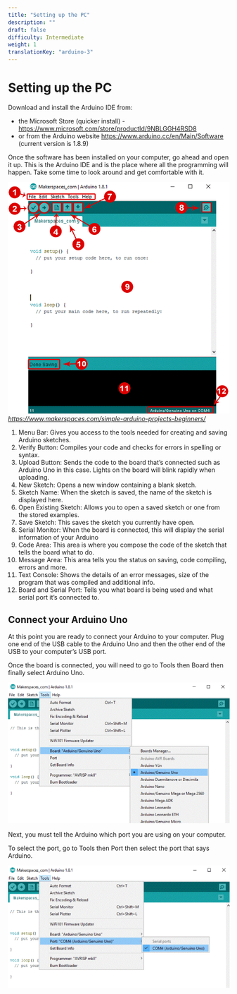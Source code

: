 ```yaml
---
title: "Setting up the PC"
description: ""
draft: false
difficulty: Intermediate
weight: 1
translationKey: "arduino-3"
---
```


# Setting up the PC

Download and install the Arduino IDE from:
* the Microsoft Store (quicker install) - https://www.microsoft.com/store/productId/9NBLGGH4RSD8
* or from the Arduino website https://www.arduino.cc/en/Main/Software (current version is 1.8.9)

Once the software has been installed on your computer, go ahead and open it up. This is the Arduino IDE and is the place where all the programming will happen. Take some time to look around and get comfortable with it.

![Cannot load image](content\english\arduino\3-setting-up-the-PC\img1.png)
*https://www.makerspaces.com/simple-arduino-projects-beginners/*

1.	Menu Bar:  Gives you access to the tools needed for creating and saving Arduino sketches.
2.	Verify Button: Compiles your code and checks for errors in spelling or syntax.
3.	Upload Button: Sends the code to the board that’s connected such as Arduino Uno in this case.  Lights on the board will blink rapidly when uploading.
4.	New Sketch: Opens a new window containing a blank sketch.
5.	Sketch Name: When the sketch is saved, the name of the sketch is displayed here.
6.	Open Existing Sketch: Allows you to open a saved sketch or one from the stored examples.
7.	Save Sketch: This saves the sketch you currently have open.
8.	Serial Monitor:  When the board is connected, this will display the serial information of your Arduino
9.	Code Area: This area is where you compose the code of the sketch that tells the board what to do.
10.	Message Area:  This area tells you the status on saving, code compiling, errors and more.  
11.	Text Console: Shows the details of an error messages, size of the program that was compiled and additional info.
12.	Board and Serial Port: Tells you what board is being used and what serial port it’s connected to.

## Connect your Arduino Uno
At this point you are ready to connect your Arduino to your computer.  Plug one end of the USB cable to the Arduino Uno and then the other end of the USB to your computer’s USB port.

Once the board is connected, you will need to go to Tools then Board then finally select Arduino Uno.

![Cannot load image](content\english\arduino\3-setting-up-the-PC\img2.png)

Next, you must tell the Arduino which port you are using on your computer.

To select the port, go to Tools then Port then select the port that says Arduino.

![Cannot load image](content\english\arduino\3-setting-up-the-PC\img3.png)